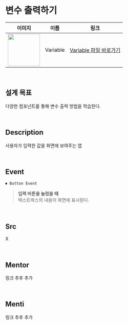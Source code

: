 # 변수 출력하기

|    이미지                                                                                                                           |     이름     |  링크                 |
| :---------------------------------------------------------------------------------------------------------------------------: | :------: | :---------------: |
| <img src="https://user-images.githubusercontent.com/79021544/220135921-ff58a10b-e621-4d6a-9906-3598e07d9268.png" width="100"> | Variable | [Variable 파일 바로가기](#) |
<br>

## 설계 목표
다양한 컴포넌트를 통해 변수 출력 방법을 학습한다.

<br>

## Description

사용자가 입력한 값을 화면에 보여주는 앱

<br>

## Event

```
⏹ Button Event
```

> **입력 버튼을 눌렀을 때** \
>텍스트박스의 내용이 화면에 표시된다.

<br>

## Src

X

<br>

## Mentor

링크 추후 추가

<br>

## Menti

링크 추후 추가
